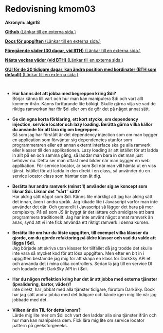 ---
---
Redovisning kmom03
=========================

<div id="submission_preview" class="paper user_content enhanced">
    <p><strong>Akronym: algn18</strong></p>
<p><a href="https://github.com/AlexanderGranhof/ramverk1" class="external" target="_blank" rel="noreferrer noopener"><span><strong>Github</strong></span><span aria-hidden="true" class="ui-icon ui-icon-extlink ui-icon-inline" title="Länkar till en externa sida."></span><span class="screenreader-only">&nbsp;(Länkar till en externa sida.)</span></a></p>
<p><a href="http://www.student.bth.se/~algn18/dbwebb-kurser/ramverk1/me/redovisa/htdocs/weather" class="external" target="_blank" rel="noreferrer noopener"><span><strong>Docs för uppgiften</strong></span><span aria-hidden="true" class="ui-icon ui-icon-extlink ui-icon-inline" title="Länkar till en externa sida."></span><span class="screenreader-only">&nbsp;(Länkar till en externa sida.)</span></a></p>
<p><a href="http://www.student.bth.se/~algn18/dbwebb-kurser/ramverk1/me/redovisa/htdocs/weather/custom?location=56.1806550,15.5907000&amp;prev=true" class="external" target="_blank" rel="noreferrer noopener"><span><strong>Föregående väder (30 dagar, vid BTH)</strong></span><span aria-hidden="true" class="ui-icon ui-icon-extlink ui-icon-inline" title="Länkar till en externa sida."></span><span class="screenreader-only">&nbsp;(Länkar till en externa sida.)</span></a></p>
<p><a href="http://www.student.bth.se/~algn18/dbwebb-kurser/ramverk1/me/redovisa/htdocs/weather/custom?location=56.1806550,15.5907000" class="external" target="_blank" rel="noreferrer noopener"><span><strong>Nästa veckas väder (vid BTH)</strong></span><span aria-hidden="true" class="ui-icon ui-icon-extlink ui-icon-inline" title="Länkar till en externa sida."></span><span class="screenreader-only">&nbsp;(Länkar till en externa sida.)</span></a></p>
<p><a href="http://www.student.bth.se/~algn18/dbwebb-kurser/ramverk1/me/redovisa/htdocs/weather/test" class="external" target="_blank" rel="noreferrer noopener"><span><strong>GUI för de 30 tidigare dagar, kan ändra position med kordinater (BTH som default)</strong></span><span aria-hidden="true" class="ui-icon ui-icon-extlink ui-icon-inline" title="Länkar till en externa sida."></span><span class="screenreader-only">&nbsp;(Länkar till en externa sida.)</span></a></p>
<p>&nbsp;</p>
<ul>
<li>
<strong>Hur känns det att jobba med begreppen kring $di?<br></strong>Börjar känna till vart och hur man kan manipulera $di och vart allt kommer ifrån. Känns fortfarande lite bökigt. Skulle gärna vilja se vad de riktiga ramverkan har för $di eller om de gör det på något annat sätt.<br><br>
</li>
<li>
<strong>Ge din egna korta förklaring, ett kort stycke, om dependency injection, service locator och lazy loading. Berätta gärna vilka källor du använde för att lära dig om begreppen.<br></strong>Så som jag har förstått är det dependency injection som om man bygger en application som förväntar sig dependencies utanför som programmeraren eller ett annan externt interface ska ge alla ramverk eller klasser till den applikationen. Lazy loading är att istället för att ladda in allt på en och samma gång, så laddar man bara in det man just behöver nu. Detta ser man oftast med bilder när man bygger en web applikation. För service locator, är som $di när man vill hämta ut en viss tjänst. Istället för att ladda in den direkt i en class, så använder du en service locator class som hämtar den åt dig.<br><br>
</li>
<li>
<strong>Berätta hur andra ramverk (minst 1) använder sig av koncept som liknar $di. Liknar det “vårt” sätt?<br></strong>Har aldrig sätt något som $di. Känns lite märkligt att jag har aldrig sätt det innan, även i andra språk. Jag kikade lite i Javascript varför man inte använder det där. Och generellt i Javascript så lägger det bara på mer complexity. På så som JS är byggt är det lättare och smidigare att bara programmera traditionellt. Jag har inte använt något annat ramverk än anax, synd att vi inte fick använda ett riktigt ramverk i denna kursen.<br><br>
</li>
<li>
<strong>Berätta lite om hur du löste uppgiften, till exempel vilka klasser du gjorde, om du gjorde refaktoring på äldre klasser och vad du valde att lägga i $di.<br></strong>Jag började att skriva utan klasser för tillfället då jag trodde det skulle inte vara så mycket kod för att lösa uppgiften. Men efter en bit in i uppgiften bestämde jag mig för att skapa en klass för DarkSky API:et och använda det i mina olika controllers. Sedan la jag till en service DI och loadade mitt DarkSky API in i $di.<br><br>
</li>
<li>
<strong>Har du någon reflektion kring hur det är att jobba med externa tjänster (ipvalidering, kartor, väder)?<br></strong>Inte direkt, har jobbat med alla tjänster tidigare, förutom DarkSky. Dock har jag sätt andra jobba med det tidigare och kände igen mig lite när jag jobbade med det.<br><br>
</li>
<li>
<strong>Vilken är din TIL för detta kmom?<br></strong>Lärde mig lite mer om $di och vart den laddar alla sina tjänster ifrån och hur man kan manipulera dem. Fick lära mig lite om service locator pattern på geeksforgeeeks.</li>
</ul>
  </div>